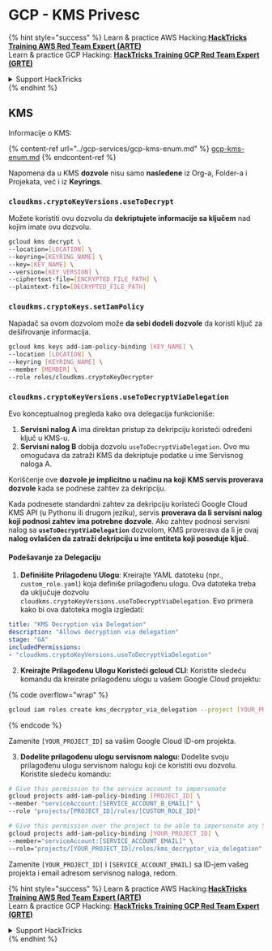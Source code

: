 # GCP - KMS Privesc

{% hint style="success" %}
Learn & practice AWS Hacking:<img src="../../../.gitbook/assets/image (1) (1) (1).png" alt="" data-size="line">[**HackTricks Training AWS Red Team Expert (ARTE)**](https://training.hacktricks.xyz/courses/arte)<img src="../../../.gitbook/assets/image (1) (1) (1).png" alt="" data-size="line">\
Learn & practice GCP Hacking: <img src="../../../.gitbook/assets/image (2).png" alt="" data-size="line">[**HackTricks Training GCP Red Team Expert (GRTE)**<img src="../../../.gitbook/assets/image (2).png" alt="" data-size="line">](https://training.hacktricks.xyz/courses/grte)

<details>

<summary>Support HackTricks</summary>

* Check the [**subscription plans**](https://github.com/sponsors/carlospolop)!
* **Join the** 💬 [**Discord group**](https://discord.gg/hRep4RUj7f) or the [**telegram group**](https://t.me/peass) or **follow** us on **Twitter** 🐦 [**@hacktricks\_live**](https://twitter.com/hacktricks_live)**.**
* **Share hacking tricks by submitting PRs to the** [**HackTricks**](https://github.com/carlospolop/hacktricks) and [**HackTricks Cloud**](https://github.com/carlospolop/hacktricks-cloud) github repos.

</details>
{% endhint %}

## KMS

Informacije o KMS:

{% content-ref url="../gcp-services/gcp-kms-enum.md" %}
[gcp-kms-enum.md](../gcp-services/gcp-kms-enum.md)
{% endcontent-ref %}

Napomena da u KMS **dozvole** nisu samo **nasleđene** iz Org-a, Folder-a i Projekata, već i iz **Keyrings**.

### `cloudkms.cryptoKeyVersions.useToDecrypt`

Možete koristiti ovu dozvolu da **dekriptujete informacije sa ključem** nad kojim imate ovu dozvolu.
```bash
gcloud kms decrypt \
--location=[LOCATION] \
--keyring=[KEYRING_NAME] \
--key=[KEY_NAME] \
--version=[KEY_VERSION] \
--ciphertext-file=[ENCRYPTED_FILE_PATH] \
--plaintext-file=[DECRYPTED_FILE_PATH]
```
### `cloudkms.cryptoKeys.setIamPolicy`

Napadač sa ovom dozvolom može **da sebi dodeli dozvole** da koristi ključ za dešifrovanje informacija.
```bash
gcloud kms keys add-iam-policy-binding [KEY_NAME] \
--location [LOCATION] \
--keyring [KEYRING_NAME] \
--member [MEMBER] \
--role roles/cloudkms.cryptoKeyDecrypter
```
### `cloudkms.cryptoKeyVersions.useToDecryptViaDelegation`

Evo konceptualnog pregleda kako ova delegacija funkcioniše:

1. **Servisni nalog A** ima direktan pristup za dekripciju koristeći određeni ključ u KMS-u.
2. **Servisni nalog B** dobija dozvolu `useToDecryptViaDelegation`. Ovo mu omogućava da zatraži KMS da dekriptuje podatke u ime Servisnog naloga A.

Korišćenje ove **dozvole je implicitno u načinu na koji KMS servis proverava dozvole** kada se podnese zahtev za dekripciju.

Kada podnesete standardni zahtev za dekripciju koristeći Google Cloud KMS API (u Pythonu ili drugom jeziku), servis **proverava da li servisni nalog koji podnosi zahtev ima potrebne dozvole**. Ako zahtev podnosi servisni nalog sa **`useToDecryptViaDelegation`** dozvolom, KMS proverava da li je ovaj **nalog ovlašćen da zatraži dekripciju u ime entiteta koji poseduje ključ**.

#### Podešavanje za Delegaciju

1. **Definišite Prilagođenu Ulogu**: Kreirajte YAML datoteku (npr., `custom_role.yaml`) koja definiše prilagođenu ulogu. Ova datoteka treba da uključuje dozvolu `cloudkms.cryptoKeyVersions.useToDecryptViaDelegation`. Evo primera kako bi ova datoteka mogla izgledati:
```yaml
title: "KMS Decryption via Delegation"
description: "Allows decryption via delegation"
stage: "GA"
includedPermissions:
- "cloudkms.cryptoKeyVersions.useToDecryptViaDelegation"
```
2. **Kreirajte Prilagođenu Ulogu Koristeći gcloud CLI**: Koristite sledeću komandu da kreirate prilagođenu ulogu u vašem Google Cloud projektu:

{% code overflow="wrap" %}
```bash
gcloud iam roles create kms_decryptor_via_delegation --project [YOUR_PROJECT_ID] --file custom_role.yaml
```
{% endcode %}

Zamenite `[YOUR_PROJECT_ID]` sa vašim Google Cloud ID-om projekta.

3. **Dodelite prilagođenu ulogu servisnom nalogu**: Dodelite svoju prilagođenu ulogu servisnom nalogu koji će koristiti ovu dozvolu. Koristite sledeću komandu:
```bash
# Give this permission to the service account to impersonate
gcloud projects add-iam-policy-binding [PROJECT_ID] \
--member "serviceAccount:[SERVICE_ACCOUNT_B_EMAIL]" \
--role "projects/[PROJECT_ID]/roles/[CUSTOM_ROLE_ID]"

# Give this permission over the project to be able to impersonate any SA
gcloud projects add-iam-policy-binding [YOUR_PROJECT_ID] \
--member="serviceAccount:[SERVICE_ACCOUNT_EMAIL]" \
--role="projects/[YOUR_PROJECT_ID]/roles/kms_decryptor_via_delegation"
```
Zamenite `[YOUR_PROJECT_ID]` i `[SERVICE_ACCOUNT_EMAIL]` sa ID-jem vašeg projekta i email adresom servisnog naloga, redom.

{% hint style="success" %}
Learn & practice AWS Hacking:<img src="../../../.gitbook/assets/image (1) (1) (1).png" alt="" data-size="line">[**HackTricks Training AWS Red Team Expert (ARTE)**](https://training.hacktricks.xyz/courses/arte)<img src="../../../.gitbook/assets/image (1) (1) (1).png" alt="" data-size="line">\
Learn & practice GCP Hacking: <img src="../../../.gitbook/assets/image (2).png" alt="" data-size="line">[**HackTricks Training GCP Red Team Expert (GRTE)**<img src="../../../.gitbook/assets/image (2).png" alt="" data-size="line">](https://training.hacktricks.xyz/courses/grte)

<details>

<summary>Support HackTricks</summary>

* Check the [**subscription plans**](https://github.com/sponsors/carlospolop)!
* **Join the** 💬 [**Discord group**](https://discord.gg/hRep4RUj7f) or the [**telegram group**](https://t.me/peass) or **follow** us on **Twitter** 🐦 [**@hacktricks\_live**](https://twitter.com/hacktricks_live)**.**
* **Share hacking tricks by submitting PRs to the** [**HackTricks**](https://github.com/carlospolop/hacktricks) and [**HackTricks Cloud**](https://github.com/carlospolop/hacktricks-cloud) github repos.

</details>
{% endhint %}
